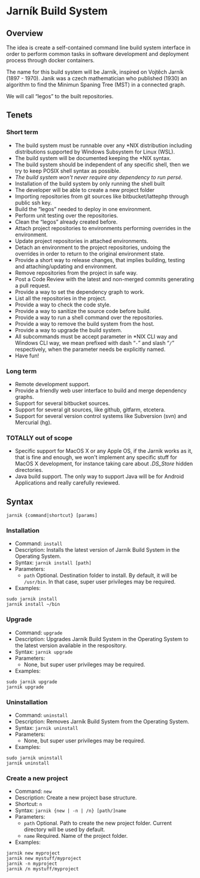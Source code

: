 # Jarník Build System

## Overview

The idea is create a self-contained command line build system interface in order to perform common tasks in software development and deployment process through docker containers.

The name for this build system will be Jarník, inspired on Vojtěch Jarník (1897 - 1970). Janik was a czech mathematician who published (1930) an algorithm to find the Minimun Spaning Tree (MST) in a connected graph.

We will call “legos” to the built repositories.

## Tenets

### Short term

* The build system must be runnable over any *NIX distribution including distributions supported by Windows Subsystem for Linux (WSL).
* The build system will be documented keeping the *NIX syntax.
* The build system should be independent of any specific shell, then we try to keep POSIX shell syntax as possible.
* *The build system won't never require any dependency to run persé.*
* Installation of the build system by only running the shell built
* The developer will be able to create a new project folder
* Importing repositories from git sources like bitbucket/lattephp through public ssh key.
* Build the “legos” needed to deploy in one environment.
* Perform unit testing over the repositories.
* Clean the “legos” already created before.
* Attach project repositories to environments performing overrides in the environment.
* Update project repositories in attached environments.
* Detach an environment to the project repositories, undoing the overrides in order to return to the original environment state.
* Provide a short way to release changes, that implies building, testing and attaching/updating and environment.
* Remove repositories from the project in safe way.
* Post a Code Review with the latest and non-merged commits generating a pull request.
* Provide a way to set the dependency graph to work.
* List all the repositories in the project.
* Provide a way to check the code style.
* Provide a way to sanitize the source code before build.
* Provide a way to run a shell command over the repositories.
* Provide a way to remove the build system from the host.
* Provide a way to upgrade the build system.
* All subcommands must be accept parameter in *NIX CLI way and Windows CLI way, we mean prefixed with dash “`-`” and slash “`/`” respectively, when the parameter needs be explicitly named.
* Have fun!

### Long term

* Remote development support.
* Provide a friendly web user interface to build and merge dependency graphs.
* Support for several bitbucket sources.
* Support for several git sources, like github, gitfarm, etcetera.
* Support for several version control systems like Subversion (svn) and Mercurial (hg).

### TOTALLY out of scope

* Specific support for MacOS X or any Apple OS, if the Jarnik works as it, that is fine and enough, we won't implement any specific stuff for MacOS X development, for instance taking care about *.DS_Store* hidden directories.
* Java build support. The only way to support Java will be for Android Applications and really carefully reviewed.

## Syntax

`jarnik {command|shortcut} [params]`

### Installation

* Command: `install`
* Description: Installs the latest version of Jarník Build System in the Operating System.
* Syntax: `jarnik install [path]`
* Parameters:
    * `path`  Optional. Destination folder to install. By default, it will be `/usr/bin`. In that case, super user privileges may be required.
* Examples:

```
sudo jarnik install
jarnik install ~/bin
```

### Upgrade

* Command: `upgrade`
* Description: Upgrades Jarník Build System in the Operating System to the latest version available in the respository.
* Syntax: `jarnik upgrade`
* Parameters:
    * None, but super user privileges may be required.
* Examples:

```
sudo jarnik upgrade
jarnik upgrade
```

### Uninstallation

* Command: `uninstall`
* Description: Removes Jarník Build System from the Operating System.
* Syntax: `jarnik uninstall`
* Parameters:
    * None, but super user privileges may be required.
* Examples:

```
sudo jarnik uninstall
jarnik uninstall
```

### Create a new project

* Command: `new`
* Description: Create a new project base structure.
* Shortcut: `n`
* Syntax: `jarnik {new | -n | /n} [path/]name`
* Parameters:
    * `path`  Optional. Path to create the new project folder. Current directory will be used by default.
    * `name` Required. Name of the project folder.
* Examples:

```
jarnik new myproject
jarnik new mystuff/myproject
jarnik -n myproject
jarnik /n mystuff/myproject
```

